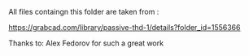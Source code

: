 All files containgn this folder are taken from :

https://grabcad.com/library/passive-thd-1/details?folder_id=1556366


Thanks to: Alex Fedorov for such a great work
